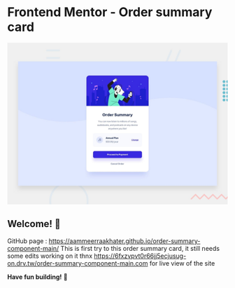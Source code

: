 # Frontend Mentor - Order summary card

![Design preview for the Order summary card coding challenge](./design/desktop-preview.jpg)

## Welcome! 👋
GitHub page : https://aammeerraakhater.github.io/order-summary-component-main/
This is first try to this order summary card, it still needs some edits working on it thnx
https://6fxzvpvt0r66jj5ecjusug-on.drv.tw/order-summary-component-main.com
for live view of the site 

**Have fun building!** 🚀
